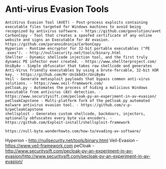 # Anti-virus Evasion Tools

    AntiVirus Evasion Tool (AVET) - Post-process exploits containing executable files targeted for Windows machines to avoid being recognized by antivirus software. - https://github.com/govolution/avet
    CarbonCopy - Tool that creates a spoofed certificate of any online website and signs an Executable for AV evasion. - https://github.com/paranoidninja/CarbonCopy
    Hyperion - Runtime encryptor for 32-bit portable executables ("PE .exes"). - http://nullsecurity.net/tools/binary.html
    Shellter - Dynamic shellcode injection tool, and the first truly dynamic PE infector ever created. - https://www.shellterproject.com/
    UniByAv - Simple obfuscator that takes raw shellcode and generates Anti-Virus friendly executables by using a brute-forcable, 32-bit XOR key. - https://github.com/Mr-Un1k0d3r/UniByAv
    Veil - Generate metasploit payloads that bypass common anti-virus solutions. - https://www.veil-framework.com/
    peCloak.py - Automates the process of hiding a malicious Windows executable from antivirus (AV) detection. - https://www.securitysift.com/pecloak-py-an-experiment-in-av-evasion/
    peCloakCapstone - Multi-platform fork of the peCloak.py automated malware antivirus evasion tool. - https://github.com/v-p-b/peCloakCapstone
    shellsploit - Generates custom shellcode, backdoors, injectors, optionally obfuscates every byte via encoders. - https://github.com/Exploit-install/shellsploit-framework
    
    https://null-byte.wonderhowto.com/how-to/evading-av-software/
Hyperion - http://nullsecurity.net/tools/binary.html
Veil-Evasion - https://www.veil-framework.com
peCloak - http://www.securitysift.com/pecloak-py-an-experiment-in-av-evasion/http://www.securitysift.com/pecloak-py-an-experiment-in-av-evasion/
